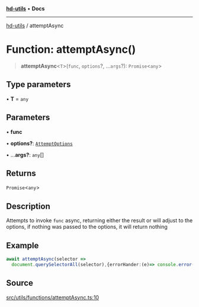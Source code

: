 [**hd-utils**](../README.md) • **Docs**

***

[hd-utils](../globals.md) / attemptAsync

# Function: attemptAsync()

> **attemptAsync**\<`T`\>(`func`, `options`?, ...`args`?): `Promise`\<`any`\>

## Type parameters

• **T** = `any`

## Parameters

• **func**

• **options?**: [`AttemptOptions`](../type-aliases/AttemptOptions.md)

• ...**args?**: `any`[]

## Returns

`Promise`\<`any`\>

## Description

Attempts to invoke `func` async, returning either the result or will adjust to the options,
if nothing was passed to the options, it will return nothing

## Example

```ts
await attemptAsync(selector =>
  document.querySelectorAll(selector),{errorHander:(e)=> console.error(e)}, '>_>')
```

## Source

[src/utils/functions/attemptAsync.ts:10](https://github.com/AhmadHddad/h-utils/blob/b1dfa95e218c9605f39fc234662ef50e62fadcb8/src/utils/functions/attemptAsync.ts#L10)
